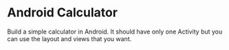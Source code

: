 # Android Calculator
Build a simple calculator in Android. It should have only one Activity but you can use the layout and views that you want. 
